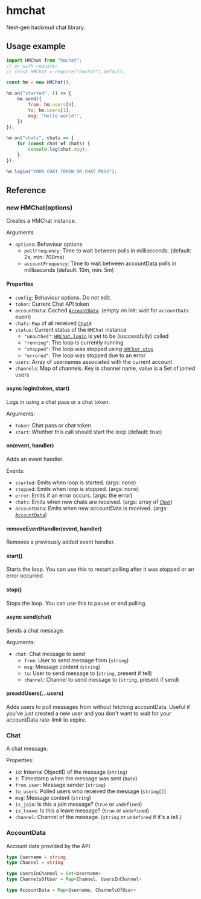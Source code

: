 # hmchat
Next-gen hackmud chat library.

## Usage example
```js
import HMChat from "hmchat";
// or with require:
// const HMChat = require("hmchat").default;

const hm = new HMChat();

hm.on("started", () => {
    hm.send({
        from: hm.users[0],
        to: hm.users[1],
        msg: "Hello world!",
    })
});

hm.on("chats", chats => {
    for (const chat of chats) {
        console.log(chat.msg);
    }
});

hm.login("YOUR_CHAT_TOKEN_OR_CHAT_PASS");
```

## Reference

### new HMChat(options)
Creates a HMChat instance.

Arguments
 * `options`: Behaviour options
    * `pollFrequency`: Time to wait between polls in milliseconds. (default: 2s, min: 700ms)
    * `accountFrequency`: Time to wait between accountData polls in milliseconds (default: 10m, min: 5m)

#### Properties

 * `config`: Behaviour options. Do not edit.
 * `token`: Current Chat API token
 * `accountData`: Cached [`AccountData`](#accountdata). (empty on init: wait for `accountData` event)
 * `chats`: `Map` of all received [`Chat`](#chat)s
 * `status`: Current status of the `HMChat` instance
    * `"unauthed"`: [`HMChat.login`](#async-logintoken-start) is yet to be (successfully) called
    * `"running"`: The loop is currently running
    * `"stopped"`: The loop was stopped using [`HMChat.stop`](#stop)
    * `"errored"`: The loop was stopped due to an error
 * `users`: Array of usernames associated with the current account
 * `channels`: Map of channels. Key is channel name, value is a Set of joined users

#### async login(token, start)
Logs in using a chat pass or a chat token.

Arguments:
 * `token`: Chat pass or chat token
 * `start`: Whether this call should start the loop (default: true)

#### on(event, handler)
Adds an event handler.

Events:
 * `started`: Emits when loop is started. (args: none)
 * `stopped`: Emits when loop is stopped. (args: none)
 * `error`: Emits if an error occurs. (args: the error)
 * `chats`: Emits when new chats are received. (args: array of [`Chat`](#chat))
 * `accountData`: Emits when new accountData is received. (args: [`AccountData`](#accountdata))

#### removeEventHandler(event, handler)
Removes a previously added event handler.

#### start()
Starts the loop. You can use this to restart polling after it was stopped or an error occurred.

#### stop()
Stops the loop. You can use this to pause or end polling.

#### async send(chat)
Sends a chat message.

Arguments:
 * `chat`: Chat message to send
    * `from`: User to send message from (`string`)
    * `msg`: Message content (`string`)
    * `to`: User to send message to (`string`, present if tell)
    * `channel`: Channel to send message to (`string`, present if send)

#### preaddUsers(...users)
Adds users to poll messages from without fetching accountData. Useful if you've just created a new user and you don't want to wait for your accountData rate-limit to expire.

### Chat
A chat message.

Properties:
 * `id`: Internal ObjectID of the message (`string`)
 * `t`: Timestamp when the message was sent (`Date`)
 * `from_user`: Message sender (`string`)
 * `to_users`: Polled users who received the message (`string[]`)
 * `msg`: Message content (`string`)
 * `is_join`: Is this a join message? (`true` or `undefined`)
 * `is_leave`: Is this a leave message? (`true` or `undefined`)
 * `channel`: Channel of the message. (`string` or `undefined` if it's a tell.)

### AccountData
Account data provided by the API.

```ts
type Username = string
type Channel = string

type UsersInChannel = Set<Username>
type ChannelsOfUser = Map<Channel, UsersInChannel>

type AccountData = Map<Username, ChannelsOfUser>
```
